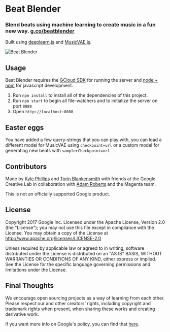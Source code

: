 # Beat Blender
### Blend beats using machine learning to create music in a fun new way. [g.co/beatblender](https://g.co/beatblender)

Built using [deeplearn.js](https://deeplearnjs.org) and [MusicVAE.js](https://goo.gl/magenta/musicvae-js).

![Beat Blender](./assets/images/screenshot.jpg)



## Usage

Beat Blender requires the [GCloud SDK](https://cloud.google.com/sdk/downloads) for running the server and [node + npm](http://nodejs.org) for javascript development.


1. Run `npm install` to install all of the dependencies of this project.
2. Run `npm start` to begin all file-watchers and to initialize the server on port `8080`
3. Open `http://localhost:8080`


## Easter eggs
You have added a few query-strings that you can play with, you can load a different model for MusicVAE using `checkpoint=url` or a custom model for generating new beats with `samplerCheckpoint=url`


## Contributors
Made by [Kyle Phillips](http://haptic-data.com) and [Torin Blankensmith](http://torinblankensmith.com) with friends at the Google Creative Lab in collaboration with [Adam Roberts](https://github.com/adarob) and the Magenta team.


This is not an officially supported Google product.

## License
Copyright 2017 Google Inc.
Licensed under the Apache License, Version 2.0 (the "License"); you may not use this file except in compliance with the License. You may obtain a copy of the License at
http://www.apache.org/licenses/LICENSE-2.0


Unless required by applicable law or agreed to in writing, software distributed under the License is distributed on an "AS IS" BASIS, WITHOUT WARRANTIES OR CONDITIONS OF ANY KIND, either express or implied. See the License for the specific language governing permissions and limitations under the License.

## Final Thoughts
We encourage open sourcing projects as a way of learning from each other. Please respect our and other creators’ rights, including copyright and trademark rights when present, when sharing these works and creating derivative work.

If you want more info on Google's policy, you can find that [here](https://www.google.com/policies/).
